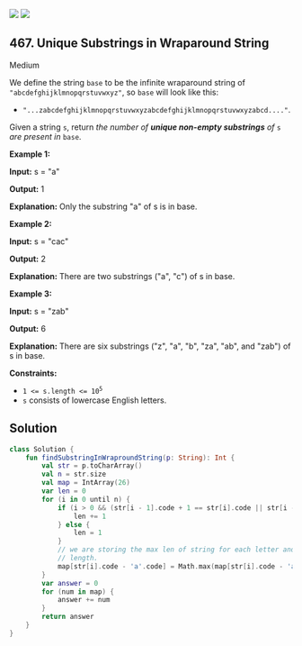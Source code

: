 [![](https://img.shields.io/github/stars/javadev/LeetCode-in-Kotlin?label=Stars&style=flat-square)](https://github.com/javadev/LeetCode-in-Kotlin)
[![](https://img.shields.io/github/forks/javadev/LeetCode-in-Kotlin?label=Fork%20me%20on%20GitHub%20&style=flat-square)](https://github.com/javadev/LeetCode-in-Kotlin/fork)

## 467\. Unique Substrings in Wraparound String

Medium

We define the string `base` to be the infinite wraparound string of `"abcdefghijklmnopqrstuvwxyz"`, so `base` will look like this:

*   `"...zabcdefghijklmnopqrstuvwxyzabcdefghijklmnopqrstuvwxyzabcd...."`.

Given a string `s`, return _the number of **unique non-empty substrings** of_ `s` _are present in_ `base`.

**Example 1:**

**Input:** s = "a"

**Output:** 1

**Explanation:** Only the substring "a" of s is in base.

**Example 2:**

**Input:** s = "cac"

**Output:** 2

**Explanation:** There are two substrings ("a", "c") of s in base.

**Example 3:**

**Input:** s = "zab"

**Output:** 6

**Explanation:** There are six substrings ("z", "a", "b", "za", "ab", and "zab") of s in base.

**Constraints:**

*   <code>1 <= s.length <= 10<sup>5</sup></code>
*   `s` consists of lowercase English letters.

## Solution

```kotlin
class Solution {
    fun findSubstringInWraproundString(p: String): Int {
        val str = p.toCharArray()
        val n = str.size
        val map = IntArray(26)
        var len = 0
        for (i in 0 until n) {
            if (i > 0 && (str[i - 1].code + 1 == str[i].code || str[i - 1] == 'z' && str[i] == 'a')) {
                len += 1
            } else {
                len = 1
            }
            // we are storing the max len of string for each letter and then we will count all these
            // length.
            map[str[i].code - 'a'.code] = Math.max(map[str[i].code - 'a'.code], len)
        }
        var answer = 0
        for (num in map) {
            answer += num
        }
        return answer
    }
}
```